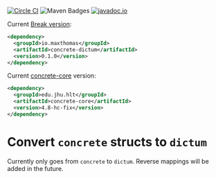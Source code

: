 [![Circle CI](https://circleci.com/gh/maxthomas/concrete-dictum.svg?style=svg)](https://circleci.com/gh/maxthomas/concrete-dictum)
![Maven Badges](https://maven-badges.herokuapp.com/maven-central/io.maxthomas/concrete-dictum/badge.svg)
[![javadoc.io](https://javadocio-badges.herokuapp.com/io.maxthomas/concrete-dictum/badge.svg)](http://www.javadoc.io/doc/io.maxthomas/concrete-dictum/)

Current
[Break version](https://github.com/ptaoussanis/encore/blob/master/BREAK-VERSIONING.md):

``` xml
<dependency>
  <groupId>io.maxthomas</groupId>
  <artifactId>concrete-dictum</artifactId>
  <version>0.1.0</version>
</dependency>
```

Current [concrete-core](https://github.com/hltcoe/concrete-core) version:
``` xml
<dependency>
  <groupId>edu.jhu.hlt</groupId>
  <artifactId>concrete-core</artifactId>
  <version>4.8-hc-fix</version>
</dependency>
```

# Convert `concrete` structs to `dictum`
Currently only goes from `concrete` to `dictum`. Reverse mappings
will be added in the future.
